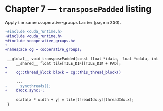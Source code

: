 # Chapter 7 — `transposePadded` listing

Apply the same cooperative-groups barrier (page ≈ 256):

```diff
-#include <cuda_runtime.h>
+#include <cuda_runtime.h>
+#include <cooperative_groups.h>
+
+namespace cg = cooperative_groups;
 
 __global__ void transposePadded(const float *idata, float *odata, int width) {
     __shared__ float tile[TILE_DIM][TILE_DIM + PAD];
+
+    cg::thread_block block = cg::this_thread_block();
 
     ...
-    __syncthreads();
+    block.sync();
 
     odata[x * width + y] = tile[threadIdx.y][threadIdx.x];
 }
```

